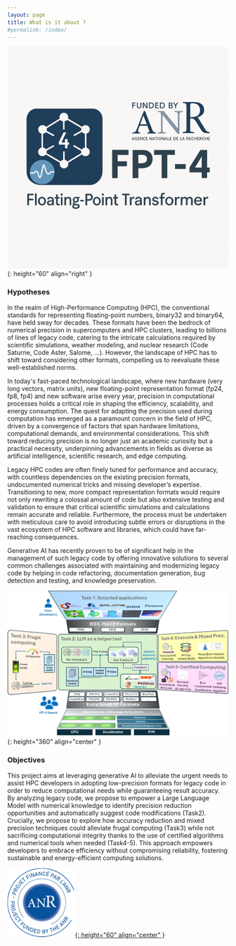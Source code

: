 ```yaml
---
layout: page
title: What is it about ?
#permalink: /index/
---
```


![image](/images/FPT4_logo.png){: height="60" align="right" }


[comment]: <> (https://anr.fr/Projet-ANR-24-CE46-7572)

### Hypotheses
In the realm of High-Performance Computing (HPC), the conventional standards for representing floating-point numbers, binary32 and binary64, have held sway for decades. These formats have been the bedrock of numerical precision in supercomputers and HPC clusters, leading to billions of lines of legacy code, catering to the intricate calculations required by scientific simulations, weather modeling, and nuclear research (Code Saturne, Code Aster, Salome, ...). However, the landscape of HPC has to shift toward considering other formats, compelling us to reevaluate these well-established norms.

In today's fast-paced technological landscape, where new hardware (very long vectors, matrix units), new floating-point representation format (fp24, fp8, fp4) and new software arise every year, precision in computational processes holds a critical role in shaping the efficiency, scalability, and energy consumption. The quest for adapting the precision used during computation has emerged as a paramount concern in the field of HPC, driven by a convergence of factors that span hardware limitations, computational demands, and environmental considerations. This shift toward reducing precision is no longer just an academic curiosity but a practical necessity, underpinning advancements in fields as diverse as artificial intelligence, scientific research, and edge computing.

Legacy HPC codes are often finely tuned for performance and accuracy, with countless dependencies on the existing precision formats, undocumented numerical tricks and missing developer’s expertise. Transitioning to new, more compact representation formats would require not only rewriting a colossal amount of code but also extensive testing and validation to ensure that critical scientific simulations and calculations remain accurate and reliable. Furthermore, the process must be undertaken with meticulous care to avoid introducing subtle errors or disruptions in the vast ecosystem of HPC software and libraries, which could have far-reaching consequences.

Generative AI has recently proven to be of significant help in the management of such legacy code by offering innovative solutions to several common challenges associated with maintaining and modernizing legacy code by helping in code refactoring, documentation generation, bug detection and testing, and knowledge preservation.

![image](/images/fpt4_workflow.jpg){: height="360" align="center" }


### Objectives
 This project aims at leveraging generative AI to alleviate the urgent needs to assist HPC developers in adopting low-precision formats for legacy code in order to reduce computational needs while guaranteeing result accuracy. By analyzing legacy code, we propose to empower a Large Language Model with numerical knowledge to  identify precision reduction opportunities and automatically suggest code modifications (Task2). Crucially, we propose to explore how accuracy reduction and mixed precision techniques could alleviate frugal computing (Task3) while not sacrificing computational integrity thanks to the use of certified algorithms and numerical tools when needed (Task4-5). This approach empowers developers to embrace efficiency without compromising reliability, fostering sustainable and energy-efficient computing solutions.
 

[![image](/images/anr.png){: height="60" align="center" }](https://anr.fr/fileadmin/aap/2024/selection/aapg-2024-selection.pdf)
